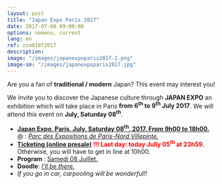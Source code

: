 ```yaml
---
layout: post
title: "Japan Expo Paris 2017"
date: 2017-07-08 09:00:00
options: nomenu, current
lang: en
ref: zza01072017
description: 
image: "/images/japanexpoparis2017-2.png"
image-sm: "/images/japanexpoparis2017.jpg"
---
```

Are you a fan of **traditional / modern** Japan? This event may interest you!

We invite you to discover the Japanese culture through  **JAPAN EXPO** an exhibition which will take place in Paris **from 6<sup>th</sup> to 9<sup>th</sup> July 2017**. We will attend this event on **July, Saturday 08<sup>th</sup>**.
<ul>
<li> <h4 style="display: inline;"><a href="http://www.japan-expo-paris.com/fr/" style="text-decoration: underline;"> Japan Expo, Paris. July, Saturday 08<sup>th</sup>, 2017. From 9h00 to 18h00.</a></h4>
  <br>
  @ : <a href="https://goo.gl/maps/ScLmCktBrao"><i>Parc des Expositions de Paris-Nord Villepinte.</i></a></li>
  
<li> <h4 style="display: inline;"> <a style="text-decoration: underline;" href="http://www.japan-expo-paris.com/fr/ticketing/JEP2017">Ticketing (online presale)</a> <font color="red"> !!! Last day: today Jully 05<sup>th</sup> at 23h59</font></h4>. Otherwise, you will have to get in line at 10h00.</li>

<li><h4 style="display: inline;">Program </h4>: <a href="http://www.japan-expo-paris.com/fr/programme/2017-07-08">Samedi 08 Juillet.</a>
</li>
<li>
<h4 style="display: inline;">Doodle</h4>: <a href="https://doodle.com/poll/dpgvfhzxva7ixepr"> <i>I'll be there.</i></a>
</li>
<li><i>If you go in car, carpooling will be wonderful!!</i> </li>
</ul>
